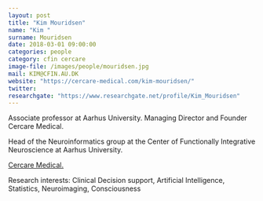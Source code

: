 ```yaml
---
layout: post
title: "Kim Mouridsen"
name: "Kim "
surname: Mouridsen
date: 2018-03-01 09:00:00
categories: people
category: cfin cercare
image-file: /images/people/mouridsen.jpg
mail: KIM@CFIN.AU.DK
website: "https://cercare-medical.com/kim-mouridsen/"
twitter:
researchgate: "https://www.researchgate.net/profile/Kim_Mouridsen"
---
```


Associate professor at Aarhus University. Managing Director and Founder Cercare Medical.

Head of the Neuroinformatics group at the Center of Functionally Integrative Neuroscience at Aarhus University.

[Cercare Medical.](https://cercare-medical.com/)

Research interests: Clinical Decision support, Artificial Intelligence, Statistics, Neuroimaging, Consciousness
